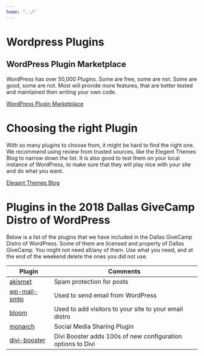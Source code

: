 ```yaml
---
home: "../"
---
```


# Wordpress Plugins

## WordPress Plugin Marketplace
WordPress has over 50,000 Plugins. Some are free, some are not. Some are good, some are not. Most will provide more features, that are better tested and maintained then writing your own code.

[WordPress Plugin Marketplace](https://wordpress.org/plugins/)


# Choosing the right Plugin
With so many plugins to choose from, it might be hard to find the right one. We recommend using review from trusted sources, like the Elegent Themes Blog to narrow down the list. It is also good to test them on your local instance of WordPress, to make sure that they will play nice with your site and do what you want.

[Elegant Themes Blog](https://www.elegantthemes.com/blog/)


# Plugins in the 2018 Dallas GiveCamp Distro of WordPress
Below is a list of the plugins that we have included in the Dallas GiveCamp Distro of WordPress. Some of them are licensed and property of Dallas GiveCamp. You might not need all/any of them. Use what you need, and at the end of the weekend delete the ones you did not use.

| Plugin | Comments |
| ----- | ----- |
| [akismet](https://wordpress.org/plugins/akismet) | Spam protection for posts |
| [wp-mail-smtp](https://wordpress.org/plugins/wp-mail-smtp/) | Used to send email from WordPress |
| [bloom](https://www.elegantthemes.com/plugins/bloom/) | Used to add visitors to your site to your email distro |
| [monarch](https://www.elegantthemes.com/plugins/monarch/) | Social Media Sharing Plugin |
| [divi-booster](https://divibooster.com/divi-booster-the-easy-way-to-customize-divi/) | Divi Booster adds 100s of new configuration options to Divi |
